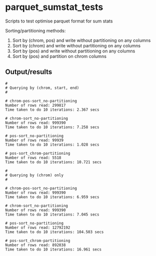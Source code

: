 # parquet_sumstat_tests
Scripts to test optimise parquet format for sum stats

Sorting/partitioning methods:
1. Sort by (chrom, pos) and write without partitioning on any columns
2. Sort by (chrom) and write without partitioning on any columns
3. Sort by (pos) and write without partitioning on any columns
4. Sort by (pos) and partition on chrom columns

## Output/results

```
#
# Querying by (chrom, start, end)
#

# chrom-pos-sort_no-partitioning
Number of rows read: 299817
Time taken to do 10 iterations: 2.367 secs

# chrom-sort_no-partitioning
Number of rows read: 999390
Time taken to do 10 iterations: 7.258 secs

# pos-sort_no-partitioning
Number of rows read: 99939
Time taken to do 10 iterations: 1.028 secs

# pos-sort_chrom-partitioning
Number of rows read: 5518
Time taken to do 10 iterations: 10.721 secs

#
# Querying by (chrom) only
#

# chrom-pos-sort_no-partitioning
Number of rows read: 999390
Time taken to do 10 iterations: 6.959 secs

# chrom-sort_no-partitioning
Number of rows read: 999390
Time taken to do 10 iterations: 7.045 secs

# pos-sort_no-partitioning
Number of rows read: 12792192
Time taken to do 10 iterations: 104.503 secs

# pos-sort_chrom-partitioning
Number of rows read: 892038
Time taken to do 10 iterations: 16.961 secs
```

